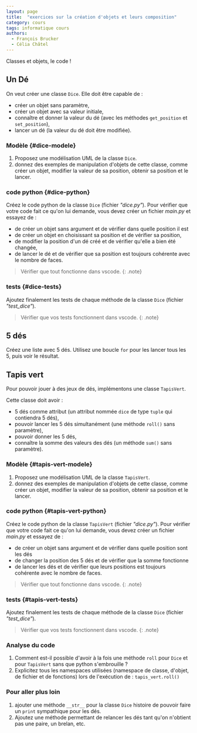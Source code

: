 ```yaml
---
layout: page
title:  "exercices sur la création d'objets et leurs composition"
category: cours
tags: informatique cours 
authors: 
  - François Brucker
  - Célia Châtel
---
```


Classes et objets, le code !

## Un Dé

On veut créer une classe `Dice`. Elle doit être capable de :

* créer un objet sans paramètre,
* créer un objet avec sa valeur initiale,
* connaître et donner la valeur du dé (avec les méthodes `get_position` et `set_position`),
* lancer un dé (la valeur du dé doit être modifiée).

### Modèle {#dice-modele}

1. Proposez une modélisation UML de la classe `Dice`.
2. donnez des exemples de manipulation d'objets de cette classe, comme créer un objet, modifier la valeur de sa position, obtenir sa position et le lancer.

### code python {#dice-python}

Créez le code python de la classe `Dice` (fichier *"dice.py"*). Pour vérifier que votre code fait ce qu'on lui demande, vous devez créer un fichier *main.py* et essayez de :

* de créer un objet sans argument et de vérifier dans quelle position il est
* de créer un objet en choisissant sa position et de vérifier sa position,
* de modifier la position d'un dé créé et de vérifier qu'elle a bien été changée,
* de lancer le dé et de vérifier que sa position est toujours cohérente avec le nombre de faces.

> Vérifier que tout fonctionne dans vscode.
{: .note}

### tests {#dice-tests}

Ajoutez finalement les tests de chaque méthode de la classe `Dice` (fichier *"test_dice"*).

> Vérifier que vos tests fonctionnent dans vscode.
{: .note}

## 5 dés

Créez une liste avec 5 dés. Utilisez une boucle `for` pour les lancer tous les 5, puis voir le résultat.

## Tapis vert

Pour pouvoir jouer à des jeux de dés, implémentons une classe `TapisVert`.

Cette classe doit avoir :

* 5 dés comme attribut (un attribut  nommée `dice` de type `tuple` qui contiendra 5 dés),
* pouvoir lancer les 5 dés simultanément (une méthode `roll()` sans paramètre),
* pouvoir donner les 5 dés,
* connaître la somme des valeurs des dés (un méthode `sum()` sans paramètre).

### Modèle {#tapis-vert-modele}

1. Proposez une modélisation UML de la classe `TapisVert`.
2. donnez des exemples de manipulation d'objets de cette classe, comme créer un objet, modifier la valeur de sa position, obtenir sa position et le lancer.

### code python {#tapis-vert-python}

Créez le code python de la classe `TapisVert` (fichier *"dice.py"*). Pour vérifier que votre code fait ce qu'on lui demande, vous devez créer un fichier *main.py* et essayez de :

* de créer un objet sans argument et de vérifier dans quelle position sont les dés
* de changer la position des 5 dés et de vérifier que la somme fonctionne
* de lancer les dés et de vérifier que leurs positions est toujours cohérente avec le nombre de faces.

> Vérifier que tout fonctionne dans vscode.
{: .note}

### tests {#tapis-vert-tests}

Ajoutez finalement les tests de chaque méthode de la classe `Dice` (fichier *"test_dice"*).

> Vérifier que vos tests fonctionnent dans vscode.
{: .note}

### Analyse du code

1. Comment est-il possible d'avoir à la fois une méthode `roll` pour `Dice` et pour `TapisVert` sans que python s'embrouille ?
2. Explicitez tous les namespaces utilisées (namespace de classe, d'objet, de fichier et de fonctions) lors de l'exécution de : `tapis_vert.roll()`

### Pour aller plus loin

1. ajouter une méthode `__str__` pour la classe `Dice` histoire de pouvoir faire un `print` sympathique pour les dés.
2. Ajoutez une méthode permettant de relancer les dés tant qu'on n'obtient pas une paire, un brelan, etc.
